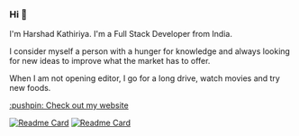 ### Hi 👋

I'm Harshad Kathiriya. I'm a Full Stack Developer from India. 

I consider myself a person with a hunger for knowledge and always looking for new ideas to improve what the market has to offer.

When I am not opening editor, I go for a long drive, watch movies and try new foods.  

<p><a href="https://harshad.dev/">:pushpin: Check out my website</a></p>

[![Readme Card](https://github-readme-stats.vercel.app/api?username=harshad-kathiriya&show_icons=true&theme=buefy&hide_border=true)](https://github.com/anuraghazra/github-readme-stats)
[![Readme Card](https://github-readme-streak-stats.herokuapp.com/?user=harshad-kathiriya&theme=buefy&hide_border=true)](https://github.com/anuraghazra/github-readme-stats)


<!--
**harshad-kathiriya/harshad-kathiriya** is a ✨ _special_ ✨ repository because its `README.md` (this file) appears on your GitHub profile.

Here are some ideas to get you started:

- 🔭 I’m currently working on ...
- 🌱 I’m currently learning ...
- 👯 I’m looking to collaborate on ...
- 🤔 I’m looking for help with ...
- 💬 Ask me about ...
- 📫 How to reach me: ...
- 😄 Pronouns: ...
- ⚡ Fun fact: ...
-->
